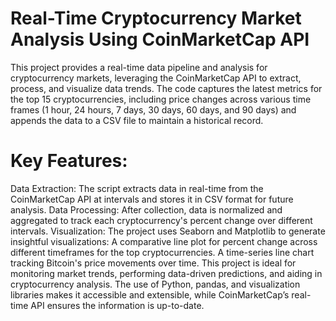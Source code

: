# Real-Time Cryptocurrency Market Analysis Using CoinMarketCap API
This project provides a real-time data pipeline and analysis for cryptocurrency markets, leveraging the CoinMarketCap API to extract, process, and visualize data trends. The code captures the latest metrics for the top 15 cryptocurrencies, including price changes across various time frames (1 hour, 24 hours, 7 days, 30 days, 60 days, and 90 days) and appends the data to a CSV file to maintain a historical record.

# Key Features:
Data Extraction: The script extracts data in real-time from the CoinMarketCap API at intervals and stores it in CSV format for future analysis.
Data Processing: After collection, data is normalized and aggregated to track each cryptocurrency's percent change over different intervals.
Visualization: The project uses Seaborn and Matplotlib to generate insightful visualizations:
A comparative line plot for percent change across different timeframes for the top cryptocurrencies.
A time-series line chart tracking Bitcoin's price movements over time.
This project is ideal for monitoring market trends, performing data-driven predictions, and aiding in cryptocurrency analysis. The use of Python, pandas, and visualization libraries makes it accessible and extensible, while CoinMarketCap’s real-time API ensures the information is up-to-date.
